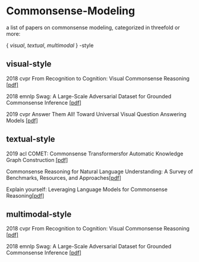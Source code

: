 # Commonsense-Modeling

a list of papers on commonsense modeling, categorized in threefold or more: 

{ *visual*, *textual*, *multimodal* } -style

## visual-style

2018 cvpr From Recognition to Cognition: Visual Commonsense Reasoning [[pdf]](https://arxiv.org/pdf/1811.10830.pdf)

2018 emnlp Swag: A Large-Scale Adversarial Dataset for Grounded Commonsense Inference [[pdf]](https://arxiv.org/pdf/1808.05326.pdf)

2019 cvpr Answer Them All! Toward Universal Visual Question Answering Models [[pdf]](https://arxiv.org/pdf/1903.00366.pdf)

## textual-style

2019 acl COMET: Commonsense Transformersfor Automatic Knowledge Graph Construction [[pdf]](https://arxiv.org/pdf/1906.05317.pdf)

Commonsense Reasoning for Natural Language Understanding: A Survey of Benchmarks, Resources, and Approaches[[pdf]](https://arxiv.org/pdf/1904.01172.pdf)

Explain yourself: Leveraging Language Models for Commonsense Reasoning[[pdf]](https://arxiv.org/pdf/1906.02361.pdf)

## multimodal-style

2018 cvpr From Recognition to Cognition: Visual Commonsense Reasoning [[pdf]](https://arxiv.org/pdf/1811.10830.pdf)

2018 emnlp Swag: A Large-Scale Adversarial Dataset for Grounded Commonsense Inference [[pdf]](https://arxiv.org/pdf/1808.05326.pdf)
